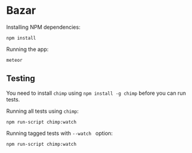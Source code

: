 # Bazar

Installing NPM dependencies:
```
npm install
```

Running the app:

```
meteor
```

## Testing

You need to install `chimp` using `npm install -g chimp` before you can run tests.

Running all tests using `chimp`:

```
npm run-script chimp:watch
```

Running tagged tests  with `--watch ` option:
```
npm run-script chimp:watch
```
